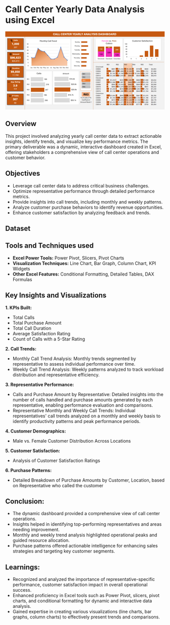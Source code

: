 # Call Center Yearly Data Analysis using Excel

![](Call_center_analysis_excel_dashboard.png)

## Overview 
This project involved analyzing yearly call center data to extract actionable insights, identify trends, and visualize key performance metrics. The primary deliverable was a dynamic, interactive dashboard created in Excel, offering stakeholders a comprehensive view of call center operations and customer behavior.

## Objectives

- Leverage call center data to address critical business challenges.
- Optimize representative performance through detailed performance metrics.
- Provide insights into call trends, including monthly and weekly patterns.
- Analyze customer purchase behaviors to identify revenue opportunities.
- Enhance customer satisfaction by analyzing feedback and trends.

## Dataset


## Tools and Techniques used

- **Excel Power Tools:** Power Pivot, Slicers, Pivot Charts
- **Visualization Techniques:** Line Chart, Bar Graph, Column Chart, KPI Widgets
- **Other Excel Features:** Conditional Formatting, Detailed Tables, DAX Formulas

## Key Insights and Visualizations 

**1. KPIs Built:**
   - Total Calls
   - Total Purchase Amount
   - Total Call Duration
   - Average Satisfaction Rating
   - Count of Calls with a 5-Star Rating

**2. Call Trends:**
  - Monthly Call Trend Analysis: Monthly trends segmented by representative to assess individual performance over time.
  - Weekly Call Trend Analysis: Weekly patterns analyzed to track workload distribution and representative efficiency.

**3. Representative Performance:**
  - Calls and Purchase Amount by Representative: Detailed insights into the number of calls handled and purchase amounts generated by each representative, enabling     performance evaluation and comparisons.
  - Representative Monthly and Weekly Call Trends: Individual representatives' call trends analyzed on a monthly and weekly basis to identify productivity patterns     and peak performance periods.

**4. Customer Demographics:**
  - Male vs. Female Customer Distribution Across Locations

**5. Customer Satisfaction:**
  - Analysis of Customer Satisfaction Ratings

**6. Purchase Patterns:**
  - Detailed Breakdown of Purchase Amounts by Customer, Location, based on Representative who called the customer

## Conclusion:

  - The dynamic dashboard provided a comprehensive view of call center operations.
  - Insights helped in identifying top-performing representatives and areas needing improvement.
  - Monthly and weekly trend analysis highlighted operational peaks and guided resource allocation.
  - Purchase patterns offered actionable intelligence for enhancing sales strategies and targeting key customer segments.

## Learnings:

- Recognized and analyzed the importance of representative-specific performance, customer satisfaction impact in overall operational success. 
- Enhanced proficiency in Excel tools such as Power Pivot, slicers, pivot charts, and conditional formatting for dynamic and interactive data analysis.
- Gained expertise in creating various visualizations (line charts, bar graphs, column charts) to effectively present trends and comparisons.
